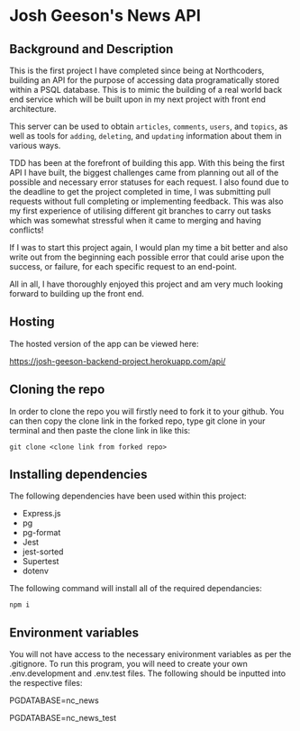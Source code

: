 # Josh Geeson's News API

## Background and Description

This is the first project I have completed since being at Northcoders, building an API for the purpose of accessing data programatically stored within a PSQL database. This is to mimic the building of a real world back end service which will be built upon in my next project with front end architecture.

This server can be used to obtain `articles`, `comments`, `users`, and `topics`, as well as tools for `adding`, `deleting`, and `updating` information about them in various ways.

TDD has been at the forefront of building this app. With this being the first API I have built, the biggest challenges came from planning out all of the possible and necessary error statuses for each request. I also found due to the deadline to get the project completed in time, I was submitting pull requests without full completing or implementing feedback. This was also my first experience of utilising different git branches to carry out tasks which was somewhat stressful when it came to merging and having conflicts!

If I was to start this project again, I would plan my time a bit better and also write out from the beginning each possible error that could arise upon the success, or failure, for each specific request to an end-point.

All in all, I have thoroughly enjoyed this project and am very much looking forward to building up the front end.

## Hosting

The hosted version of the app can be viewed here:

https://josh-geeson-backend-project.herokuapp.com/api/

## Cloning the repo

In order to clone the repo you will firstly need to fork it to your github. You can then copy the clone link in the forked repo, type git clone in your terminal and then paste the clone link in like this:

```
git clone <clone link from forked repo>
```

## Installing dependencies

The following dependencies have been used within this project:

- Express.js
- pg
- pg-format
- Jest
- jest-sorted
- Supertest
- dotenv

The following command will install all of the required dependancies:

```
npm i
```

## Environment variables

You will not have access to the necessary enivironment variables as per the .gitignore. To run this program, you will need to create your own .env.development and .env.test files. The following should be inputted into the respective files:

PGDATABASE=nc_news

PGDATABASE=nc_news_test
